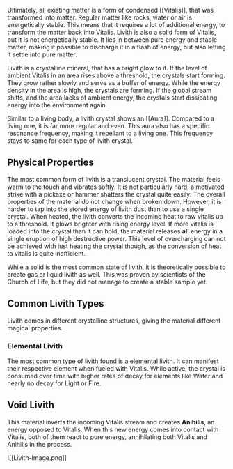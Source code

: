 Ultimately, all existing matter is a form of condensed [[Vitalis]], that was transformed into matter. Regular matter like rocks, water or air is energetically stable. This means that it requires a lot of additional energy, to transform the matter back into Vitalis. Livith is also a solid form of Vitalis, but it is not energetically stable. It lies in between pure energy and stable matter, making it possible to discharge it in a flash of energy, but also letting it settle into pure matter. 

Livith is a crystalline mineral, that has a bright glow to it. If the level of ambient Vitalis in an area rises above a threshold, the crystals start forming. They grow rather slowly and serve as a buffer of energy. While the energy density in the area is high, the crystals are forming. If the global stream shifts, and the area lacks of ambient energy, the crystals start dissipating energy into the environment again.

Similar to a living body, a livith crystal shows an [[Aura]]. Compared to a living one, it is far more regular and even. This aura also has a specific resonance frequency, making it repellant to a living one. This frequency stays to same for each type of livith crystal. 
## Physical Properties
The most common form of livith is a translucent crystal. The material feels warm to the touch and vibrates softly. It is not particularly hard, a motivated strike with a pickaxe or hammer shatters the crystal quite easily. The overall properties of the material do not change when broken down. However, it is harder to tap into the stored energy of livith dust than to use a single crystal. When heated, the livith converts the incoming heat to raw vitalis up to a threshold. It glows brighter with rising energy level. If more vitalis is loaded into the crystal than it can hold, the material releases **all** energy in a single eruption of high destructive power. This level of overcharging can not be achieved with just heating the crystal though, as the conversion of heat to vitalis is quite inefficient.

While a solid is the most common state of livith, it is theoretically possible to create gas or liquid livith as well. This was proven by scientists of the Church of Life, but they did not manage to create a stable sample yet. 
## Common Livith Types
Livith comes in different crystalline structures, giving the material different magical properties. 
### Elemental Livith
The most common type of livith found is a elemental livith. It can manifest their respective element when fueled with Vitalis. While active, the crystal is consumed over time with higher rates of decay for elements like Water and nearly no decay for Light or Fire. 
## Void Livith
This material inverts the incoming Vitalis stream and creates **Anihilis**, an energy opposed to Vitalis. When this new energy comes into contact with Vitalis, both of them react to pure energy, annihilating both Vitalis and Anihilis in the process.

![[Livith-Image.png]]